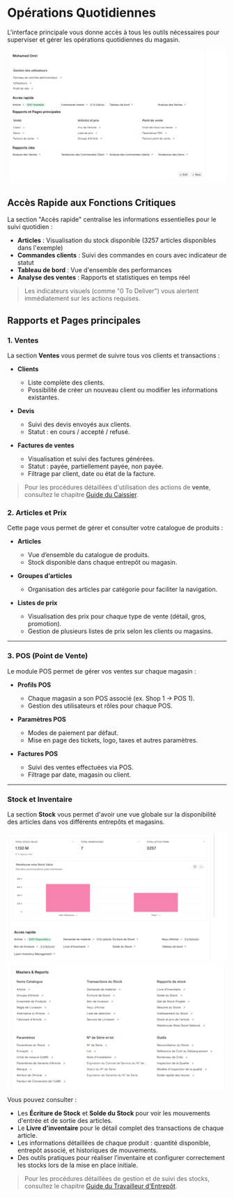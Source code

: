 # Opérations Quotidiennes

L'interface principale vous donne accès à tous les outils nécessaires pour superviser et gérer les opérations quotidiennes du magasin.

![Interface principale - Accès rapide](../images/admin-workspace.png)

## Accès Rapide aux Fonctions Critiques

La section "Accès rapide" centralise les informations essentielles pour le suivi quotidien :

- **Articles** : Visualisation du stock disponible (3257 articles disponibles dans l'exemple)
- **Commandes clients** : Suivi des commandes en cours avec indicateur de statut
- **Tableau de bord** : Vue d'ensemble des performances
- **Analyse des ventes** : Rapports et statistiques en temps réel

> Les indicateurs visuels (comme "0 To Deliver") vous alertent immédiatement sur les actions requises.


## Rapports et Pages principales

### 1️. Ventes

La section **Ventes** vous permet de suivre tous vos clients et transactions :

- **Clients**  
  - Liste complète des clients.  
  - Possibilité de créer un nouveau client ou modifier les informations existantes.  

- **Devis**  
  - Suivi des devis envoyés aux clients.  
  - Statut : en cours / accepté / refusé.  

- **Factures de ventes**  
  - Visualisation et suivi des factures générées.  
  - Statut : payée, partiellement payée, non payée.  
  - Filtrage par client, date ou état de la facture.  

> Pour les procédures détaillées d'utilisation des actions de **vente**, consultez le chapitre [Guide du Caissier](../cashier/getting_started.md).  


### 2️. Articles et Prix

Cette page vous permet de gérer et consulter votre catalogue de produits :

- **Articles**  
  - Vue d’ensemble du catalogue de produits.  
  - Stock disponible dans chaque entrepôt ou magasin.  

- **Groupes d’articles**  
  - Organisation des articles par catégorie pour faciliter la navigation.  

- **Listes de prix**  
  - Visualisation des prix pour chaque type de vente (détail, gros, promotion).  
  - Gestion de plusieurs listes de prix selon les clients ou magasins.  

---

### 3️. POS (Point de Vente)

Le module POS permet de gérer vos ventes sur chaque magasin :

- **Profils POS**  
  - Chaque magasin a son POS associé (ex. Shop 1 → POS 1).  
  - Gestion des utilisateurs et rôles pour chaque POS.  

- **Paramètres POS**  
  - Modes de paiement par défaut.  
  - Mise en page des tickets, logo, taxes et autres paramètres.  

- **Factures POS**  
  - Suivi des ventes effectuées via POS.  
  - Filtrage par date, magasin ou client.  

---


### Stock et Inventaire

La section **Stock** vous permet d'avoir une vue globale sur la disponibilité des articles dans vos différents entrepôts et magasins.

![Vue générale du stock - Capture 1](../images/stock_overview1.png)  
![Vue détaillée du stock - Capture 2](../images/stock_overview2.png)

Vous pouvez consulter :

- Les **Écriture de Stock** et **Solde du Stock** pour voir les mouvements d'entrée et de sortie des articles.
- Le **Livre d'inventaire** pour le détail complet des transactions de chaque article.
- Les informations détaillées de chaque produit : quantité disponible, entrepôt associé, et historiques de mouvements.
- Des outils pratiques pour réaliser l’inventaire et configurer correctement les stocks lors de la mise en place initiale.

> Pour les procédures détaillées de gestion et de suivi des stocks, consultez le chapitre [Guide du Travailleur d'Entrepôt](../warehouse-worker/getting_started.md).  